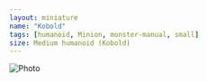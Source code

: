 ```yaml
---
layout: miniature
name: "Kobold"
tags: [humanoid, Minion, monster-manual, small]
size: Medium humanoid (Kobold)
---
```

![Photo](https://www.dndbeyond.com/avatars/thumbnails/30832/207/1000/1000/638063832924455756.png)
